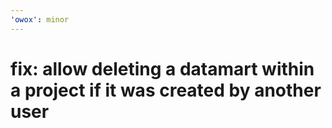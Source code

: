 ```yaml
---
'owox': minor
---
```


# fix: allow deleting a datamart within a project if it was created by another user

